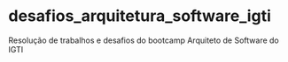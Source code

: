 # desafios_arquitetura_software_igti
Resolução de trabalhos e desafios do bootcamp Arquiteto de Software do IGTI
